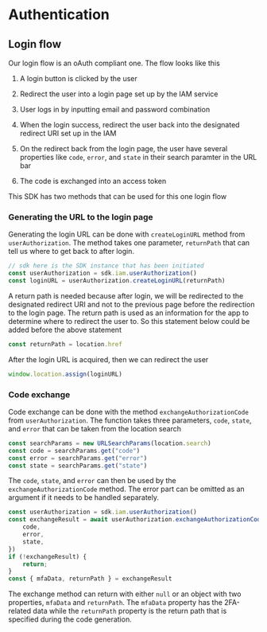# Authentication

## Login flow

Our login flow is an oAuth compliant one. The flow looks like this

1. A login button is clicked by the user

1. Redirect the user into a login page set up by the IAM service

1. User logs in by inputting email and password combination

1. When the login success, redirect the user back into the designated redirect URI set up in the IAM

1. On the redirect back from the login page, the user have several properties like `code`, `error`, and `state` in their
   search paramter in the URL bar

1. The code is exchanged into an access token

This SDK has two methods that can be used for this one login flow

### Generating the URL to the login page

Generating the login URL can be done with `createLoginURL` method from `userAuthorization`. The method takes one
parameter, `returnPath` that can tell us where to get back to after login.

```ts
// sdk here is the SDK instance that has been initiated
const userAuthorization = sdk.iam.userAuthorization()
const loginURL = userAuthorization.createLoginURL(returnPath)
```

A return path is needed because after login, we will be redirected to the designated redirect URI and not to the
previous page before the redirection to the login page. The return path is used as an information for the app to
determine where to redirect the user to. So this statement below could be added before the above statement

```ts
const returnPath = location.href
```

After the login URL is acquired, then we can redirect the user

```ts
window.location.assign(loginURL)
```

### Code exchange

Code exchange can be done with the method `exchangeAuthorizationCode` from `userAuthorization`. The function takes three
parameters, `code`, `state`, and `error` that can be taken from the location search

```ts
const searchParams = new URLSearchParams(location.search)
const code = searchParams.get("code")
const error = searchParams.get("error")
const state = searchParams.get("state")
```

The `code`, `state`, and `error` can then be used by the `exchangeAuthorizationCode` method. The error part can be
omitted as an argument if it needs to be handled separately.

```ts
const userAuthorization = sdk.iam.userAuthorization()
const exchangeResult = await userAuthorization.exchangeAuthorizationCode({
    code,
    error,
    state,
})
if (!exchangeResult) {
    return;
}
const { mfaData, returnPath } = exchangeResult
```

The exchange method can return with either `null` or an object with two properties, `mfaData` and `returnPath`.
The `mfaData` property has the 2FA-related data while the `returnPath` property is the return path that is specified
during the code generation.